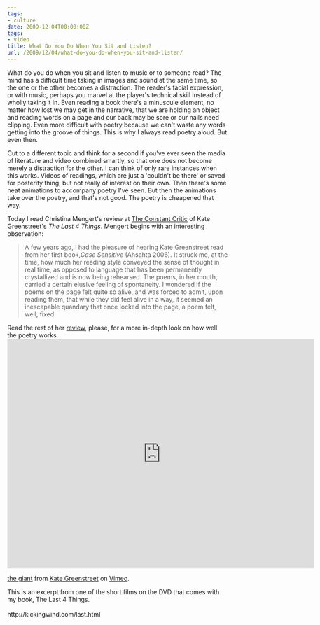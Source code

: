 ```yaml
---
tags:
- culture
date: 2009-12-04T00:00:00Z
tags:
- video
title: What Do You Do When You Sit and Listen?
url: /2009/12/04/what-do-you-do-when-you-sit-and-listen/
---
```


What do you do when you sit and listen to music or to someone read? The mind has a difficult time taking in images and sound at the same time, so the one or the other becomes a distraction. The reader's facial expression, or with music, perhaps you marvel at the player's technical skill instead of wholly taking it in. Even reading a book there's a minuscule element, no matter how lost we may get in the narrative, that we are holding an object and reading words on a page and our back may be sore or our nails need clipping. Even more difficult with poetry because we can't waste any words getting into the groove of things. This is why I always read poetry aloud. But even then.

Cut to a different topic and think for a second if you've ever seen the media of literature and video combined smartly, so that one does not become merely a distraction for the other. I can think of only rare instances when this works. Videos of readings, which are just a 'couldn't be there' or saved for posterity thing, but not really of interest on their own. Then there's some neat animations to accompany poetry I've seen. But then the animations take over the poetry, and that's not good. The poetry is cheapened that way.

Today I read Christina Mengert's review at <a href="http://www.constantcritic.com/christina_mengert/the-last-4-things/">The Constant Critic</a> of Kate Greenstreet's <em>The Last 4 Things</em>. Mengert begins with an interesting observation:
<blockquote>A few years ago, I had the pleasure of hearing Kate Greenstreet read from her first book,<em>Case Sensitive</em> (Ahsahta 2006). It struck me, at the time, how much her reading style conveyed the sense of thought in real time, as opposed to language that has been permanently crystallized and is now being rehearsed. The poems, in her mouth, carried a certain elusive feeling of spontaneity. I wondered if the poems on the page felt quite so alive, and was forced to admit, upon reading them, that while they did feel alive in a way, it seemed an inescapable quandary that once locked into the page, a poem felt, well, fixed.</blockquote>
Read the rest of her <a href="http://www.constantcritic.com/christina_mengert/the-last-4-things/">review</a>, please, for a more in-depth look on how well the poetry works.

<iframe src="http://player.vimeo.com/video/4932469?byline=0&amp;portrait=0&amp;color=e0e0e0" width="700" height="525" frameborder="0" webkitAllowFullScreen mozallowfullscreen allowFullScreen></iframe> <p><a href="http://vimeo.com/4932469">the giant</a> from <a href="http://vimeo.com/kickingwind">Kate Greenstreet</a> on <a href="https://vimeo.com">Vimeo</a>.</p> <p>This is an excerpt from one of the short films on the DVD that comes with my book, The Last 4 Things.<br /> <br /> http://kickingwind.com/last.html</p>
